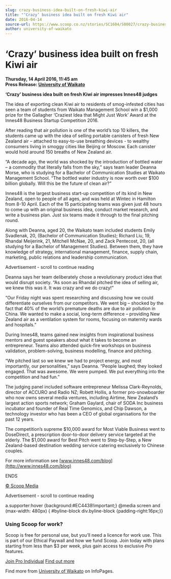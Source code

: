 ```yaml
---
slug: crazy-business-idea-built-on-fresh-kiwi-air
title: "‘Crazy’ business idea built on fresh Kiwi air"
date: 2016-04-14
source-url: https://www.scoop.co.nz/stories/SC1604/S00027/crazy-business-idea-built-on-fresh-kiwi-air.htm
author: university-of-waikato
---
```

‘Crazy’ business idea built on fresh Kiwi air
=============================================

**Thursday, 14 April 2016, 11:45 am**  
**Press Release: [University of Waikato](https://info.scoop.co.nz/University_of_Waikato)**

**‘Crazy’ business idea built on fresh Kiwi air impresses Innes48 judges**

  
The idea of exporting clean Kiwi air to residents of smog-infested cities has seen a team of students from Waikato Management School win a $1,000 prize for the Gallagher ‘Craziest Idea that Might Just Work’ Award at the Innes48 Business Startup Competition 2016.

After reading that air pollution is one of the world’s top 10 killers, the students came up with the idea of selling portable canisters of fresh New Zealand air – attached to easy-to-use breathing devices - to wealthy consumers living in smoggy cities like Beijing or Moscow. Each canister would hold around 150 breaths of New Zealand air.

“A decade ago, the world was shocked by the introduction of bottled water – a commodity that literally falls from the sky,” says team leader Deanna Morse, who is studying for a Bachelor of Communication Studies at Waikato Management School. “The bottled water industry is now worth over $100 billion globally. Will this be the future of clean air?”

Innes48 is the largest business start-up competition of its kind in New Zealand, open to people of all ages, and was held at Wintec in Hamilton from 8-10 April. Each of the 15 participating teams was given just 48 hours to come up with an original business idea, conduct market research, and write a business plan. Just six teams made it through to the final pitching round.

Along with Deanna, aged 20, the Waikato team included students Emily Svadlenak, 20, (Bachelor of Communication Studies); Richard Liu, 19, Rhandal Meijerink, 21, Mitchell McNae, 20, and Zack Pentecost, 20, (all studying for a Bachelor of Management Studies). Between them, they have knowledge of strategy, international management, finance, supply chain, marketing, public relations and leadership communication.

Advertisement - scroll to continue reading





Deanna says her team deliberately chose a revolutionary product idea that would disrupt society. “As soon as Rhandal pitched the idea of selling air, we knew this was it. It was crazy and we do crazy!”

“Our Friday night was spent researching and discussing how we could differentiate ourselves from our competitors. We went big – shocked by the fact that 40% of the world’s premature deaths are due to air pollution in China. We wanted to make a social, long-term difference – providing New Zealand air as a ventilation system for rooms, focusing on maternity wards and hospitals.”

During Innes48, teams gained new insights from inspirational business mentors and guest speakers about what it takes to become an entrepreneur. Teams also attended quick-fire workshops on business validation, problem-solving, business modelling, finance and pitching.

“We pitched last so we knew we had to project energy, and most importantly, our personalities,” says Deanna. “People laughed; they looked engaged. That was awesome. We were pumped. We put everything into the competition and had fun.”

The judging panel included software entrepreneur Melissa Clark-Reynolds, director of ACCURO and Radio NZ; Robett Hollis, a former pro-snowboarder who now owns several media ventures, including Airtime, New Zealand’s largest action sports network; Graham Gaylard, chair of SODA Inc business incubator and founder of Real Time Genomics, and Chip Dawson, a technology investor who has been a CEO of global organisations for the past 12 years.

The competition’s supreme $10,000 award for Most Viable Business went to DoseDirect, a prescription door-to-door delivery service targeted at the elderly. The $1,000 award for Best Pitch went to Step-by-Step, a New Zealand-based destination wedding service catering exclusively to Chinese couples.

For more information see [www.innes48.com/blog](http://www.innes48.com/blog)

ENDS

[© Scoop Media](http://www.scoop.co.nz/about/terms.html)  

Advertisement - scroll to continue reading



a.supporter:hover {background:#EC4438!important;} @media screen and (max-width: 480px) { #byline-block div.byline-block {padding-right:16px;}}

### Using Scoop for work?

Scoop is free for personal use, but you’ll need a licence for work use. This is part of our Ethical Paywall and how we fund Scoop. Join today with plans starting from less than $3 per week, plus gain access to exclusive _Pro_ features.  
  
[Join Pro Individual](https://pro.scoop.co.nz/Individual/?from=ProIn24) [Find out more](https://pro.scoop.co.nz/using-scoop-for-work/?from=ProIn24)

Find more from [University of Waikato](https://info.scoop.co.nz/University_of_Waikato) on InfoPages.